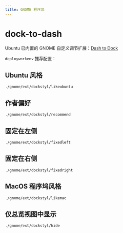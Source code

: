 ```yaml
---
title: GNOME 程序坞
---
```


# dock-to-dash

Ubuntu 已内置的 GNOME 自定义调节扩展：[Dash to Dock](https://extensions.gnome.org/extension/307/dash-to-dock/)

`deployworkenv` 推荐配置：

## Ubuntu 风格

    ./gnome/ext/dockstyl/likeubuntu

## 作者偏好

    ./gnome/ext/dockstyl/recommend

## 固定在左侧

    ./gnome/ext/dockstyl/fixedleft

## 固定在右侧

    ./gnome/ext/dockstyl/fixedright

## MacOS 程序坞风格

    ./gnome/ext/dockstyl/likemac

## 仅总览视图中显示

    ./gnome/ext/dockstyl/hide
